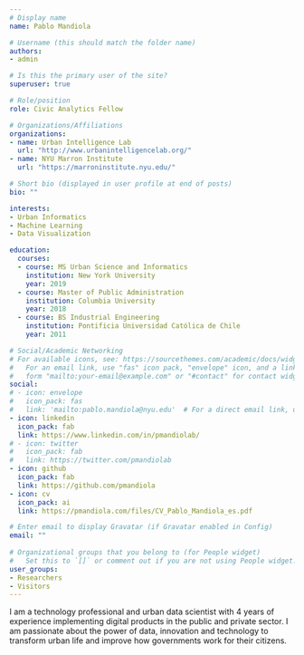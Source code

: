 ```yaml
---
# Display name
name: Pablo Mandiola

# Username (this should match the folder name)
authors:
- admin

# Is this the primary user of the site?
superuser: true

# Role/position
role: Civic Analytics Fellow

# Organizations/Affiliations
organizations:
- name: Urban Intelligence Lab
  url: "http://www.urbanintelligencelab.org/"
- name: NYU Marron Institute
  url: "https://marroninstitute.nyu.edu/"

# Short bio (displayed in user profile at end of posts)
bio: ""

interests:
- Urban Informatics
- Machine Learning
- Data Visualization

education:
  courses:
  - course: MS Urban Science and Informatics
    institution: New York University
    year: 2019
  - course: Master of Public Administration
    institution: Columbia University
    year: 2018
  - course: BS Industrial Engineering
    institution: Pontificia Universidad Católica de Chile
    year: 2011

# Social/Academic Networking
# For available icons, see: https://sourcethemes.com/academic/docs/widgets/#icons
#   For an email link, use "fas" icon pack, "envelope" icon, and a link in the
#   form "mailto:your-email@example.com" or "#contact" for contact widget.
social:
# - icon: envelope
#   icon_pack: fas
#   link: 'mailto:pablo.mandiola@nyu.edu'  # For a direct email link, use "mailto:test@example.org".
- icon: linkedin
  icon_pack: fab
  link: https://www.linkedin.com/in/pmandiolab/
# - icon: twitter
#   icon_pack: fab
#   link: https://twitter.com/pmandiolab
- icon: github
  icon_pack: fab
  link: https://github.com/pmandiola
- icon: cv
  icon_pack: ai
  link: https://pmandiola.com/files/CV_Pablo_Mandiola_es.pdf

# Enter email to display Gravatar (if Gravatar enabled in Config)
email: ""
  
# Organizational groups that you belong to (for People widget)
#   Set this to `[]` or comment out if you are not using People widget.  
user_groups:
- Researchers
- Visitors
---
```


I am a technology professional and urban data scientist with 4 years of experience implementing digital products in the public and private sector. I am passionate about the power of data, innovation and technology to transform urban life and improve how governments work for their citizens.
